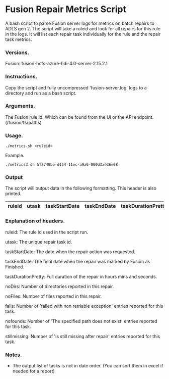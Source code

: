 # Fusion Repair Metrics Script
A bash script to parse Fusion server logs for metrics on batch repairs to ADLS gen 2.
The script will take a ruleid and look for all repairs for this rule in the logs.
It will list each repair task individually for the rule and the repair task metrics.

### Versions.
Fusion: fusion-hcfs-azure-hdi-4.0-server-2.15.2.1

### Instructions.
Copy the script and fully uncompressed 'fusion-server.log' logs to a directory and run as a bash script.


### Arguments.
The Fusion rule id. Which can be found from the UI or the API endpoint. (/fusion/fs/paths)

### Usage.
```
./metrics.sh <ruleid>
```

Example. 
```
./metrics3.sh 5f8740bb-d154-11ec-a9a6-000d3ae36e08
```

### Output
The script will output data in the following formatting. This header is also printed. 

| ruleid | utask | taskStartDate | taskEndDate | taskDurationPretty | noDirs | noFiles | fails | nofounds | stillmissing |
| --- | --- | --- | --- | --- | --- | --- | --- | --- | --- |

### Explanation of headers. 

ruleid: The rule id used in the script run.

utask: The unique repair task id.

taskStartDate: The date when the repair action was requested.

taskEndDate: The final date when the repair was marked by Fusion as Finished.

taskDurationPretty: Full duration of the repair in hours mins and seconds.

noDirs: Number of directories reported in this repair.

noFiles: Number of files reported in this repair.

fails: Number of 'failed with non retriable exception' entries reported for this task.

nofounds: Number of 'The specified path does not exist' entries reported for this task.

stillmissing: Number of 'is still missing after repair' entries reported for this task.

### Notes.
- The output list of tasks is not in date order. (You can sort them in excel if needed for a report)
